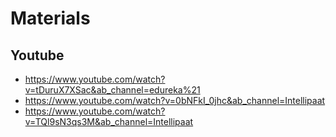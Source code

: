 # Materials
## Youtube
* https://www.youtube.com/watch?v=tDuruX7XSac&ab_channel=edureka%21
* https://www.youtube.com/watch?v=0bNFkI_0jhc&ab_channel=Intellipaat
* https://www.youtube.com/watch?v=TQl9sN3qs3M&ab_channel=Intellipaat